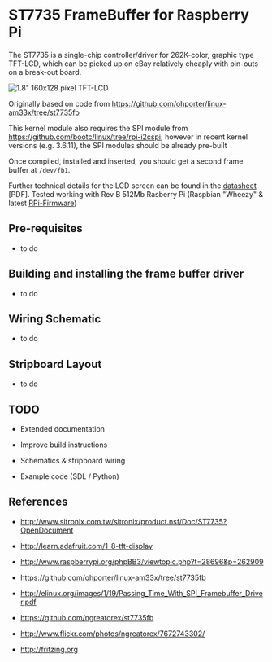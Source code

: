 ST7735 FrameBuffer for Raspberry Pi
===================================

The ST7735 is a single-chip controller/driver for 262K-color, graphic type 
TFT-LCD, which can be picked up on eBay relatively cheaply with pin-outs on
a break-out board.

![1.8" 160x128 pixel TFT-LCD](http://www.adafruit.com/adablog/wp-content/uploads/2011/12/window-57.jpg)

Originally based on code from https://github.com/ohporter/linux-am33x/tree/st7735fb

This kernel module also requires the SPI module from https://github.com/bootc/linux/tree/rpi-i2cspi; 
however in recent kernel versions (e.g. 3.6.11), the SPI modules should be already pre-built 

Once compiled, installed and inserted, you should get a second frame buffer at `/dev/fb1`.

Further technical details for the LCD screen can be found in the 
[datasheet](https://raw.github.com/rm-hull/st7735-fb/master/doc/tech-spec/datasheet.pdf) [PDF]. Tested working
with Rev B 512Mb Rasberry Pi (Raspbian "Wheezy" & latest [RPi-Firmware](https://github.com/Hexxeh/rpi-update))

Pre-requisites
--------------
- to do

Building and installing the frame buffer driver
-----------------------------------------------
- to do

Wiring Schematic
----------------
- to do

Stripboard Layout
-----------------
- to do

TODO
----
* Extended documentation

* Improve build instructions

* Schematics & stripboard wiring

* Example code (SDL / Python)

References
----------
* http://www.sitronix.com.tw/sitronix/product.nsf/Doc/ST7735?OpenDocument

* http://learn.adafruit.com/1-8-tft-display

* http://www.raspberrypi.org/phpBB3/viewtopic.php?t=28696&p=262909

* https://github.com/ohporter/linux-am33x/tree/st7735fb

* http://elinux.org/images/1/19/Passing_Time_With_SPI_Framebuffer_Driver.pdf

* https://github.com/ngreatorex/st7735fb 

* http://www.flickr.com/photos/ngreatorex/7672743302/

* http://fritzing.org
